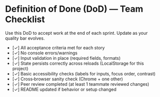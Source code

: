 # Definition of Done (DoD) — Team Checklist

Use this DoD to accept work at the end of each sprint. Update as your quality bar evolves.

- [✓] All acceptance criteria met for each story
- [✓] No console errors/warnings
- [✓] Input validation in place (required fields, formats)
- [✓] State persists correctly across reloads (LocalStorage for this project)
- [✓] Basic accessibility checks (labels for inputs, focus order, contrast)
- [✓] Cross‑browser sanity check (Chrome + one other)
- [✓] Peer review completed (at least 1 teammate reviewed changes)
- [✓] README updated if behavior or setup changed
